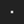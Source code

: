 <!DOCTYPE html>
<html lang="en">
<head>
<meta charset="UTF-8" />
<meta name="viewport" content="width=device-width, initial-scale=1" />
<title>Crossroads Game</title>
<style>
  body, html {
    margin: 0; padding: 0; background: #222;
    display: flex; justify-content: center; align-items: center; height: 100vh;
  }
  canvas {
    background: #444;
    display: block;
    border: 2px solid #ccc;
  }
</style>
</head>
<body>
<canvas id="game" width="400" height="600"></canvas>

<script>
// Setup canvas and context
const canvas = document.getElementById('game');
const ctx = canvas.getContext('2d');

const roadWidth = 200;
const roadX = (canvas.width - roadWidth) / 2;
const laneCount = 3;
const laneWidth = roadWidth / laneCount;

let keys = {};
document.addEventListener('keydown', e => keys[e.key] = true);
document.addEventListener('keyup', e => keys[e.key] = false);

// Base64 images for player car and enemy car (simple colored rectangles)
const playerImg = new Image();
playerImg.src = 'data:image/png;base64,iVBORw0KGgoAAAANSUhEUgAAACAAAAAgCAYAAABzenr0AAAAvElEQVRYR+3XwQ2DMBBF0fW5Cd2ACNgNrg6kYcBO6DTaAGxU0pLkLFPE6jBgb0vuRpUQgxFDw/dwN3pfg3BGHMeqzmIjiF2gDx/nmB9kRJwIvB+gFLgOiPZF3AHDkArsAPYFGzjI5r1IKn/maGOS8VyCR6QPh6nHdXAap+nCZTVHvHJOn3Mf89Qq/E4Ju2r/dl5cl8RReeGJQKxjG6OG9FQvoUOJHfMPZ2BTANb4jfHLgC4N+EEkHzECfoDLbD6Agsmc0nY+Qb6z0/kB3sEQV3EgncUAAAAASUVORK5CYII=';

const enemyImg = new Image();
enemyImg.src = 'data:image/png;base64,iVBORw0KGgoAAAANSUhEUgAAACAAAAAgCAYAAABzenr0AAAAv0lEQVRYR+3WQQrDMAxF0Xk+AlVkNXCfAOqg3UBnsBHZBJyRrBLiC4UPnMhuhR3jbb3PGb+OFkDzfCNh9CSH8DfANH/ABYdo9j1xVjQw8DB7A4PfSxRZnXKDSexZ86ht0prMq/jUFE2o+HT6AtwdAMViAbqA4eQKu0zDlzBng6yAS6QHZ4E2gEtyQkXrXcEVYh2BAvAcXqDX+A8tjCXwRfDXk9AK/DfhPCrQkA6PA3F4Df14AMq0q5yoV1iYAAAAASUVORK5CYII=';

// Player info
const player = {
  lane: 1, // middle lane (0,1,2)
  width: 40,
  height: 70,
  y: canvas.height - 90,
  speed: 5
};

// Enemy cars array
let enemies = [];
const enemyWidth = 40;
const enemyHeight = 70;
const enemySpeedStart = 3;
let enemySpeed = enemySpeedStart;
let enemySpawnInterval = 1500; // ms
let lastEnemySpawn = 0;

// Game state
let gameOver = false;
let score = 0;

// Helper: get x position for a lane index
function laneToX(lane) {
  return roadX + lane * laneWidth + (laneWidth - player.width)/2;
}

// Draw road (gray with white dashed lines between lanes)
function drawRoad() {
  // Road background
  ctx.fillStyle = '#555';
  ctx.fillRect(roadX, 0, roadWidth, canvas.height);

  // Left and right road borders
  ctx.strokeStyle = 'white';
  ctx.lineWidth = 4;
  ctx.beginPath();
  ctx.moveTo(roadX, 0);
  ctx.lineTo(roadX, canvas.height);
  ctx.moveTo(roadX + roadWidth, 0);
  ctx.lineTo(roadX + roadWidth, canvas.height);
  ctx.stroke();

  // Lane dividers (dashed)
  ctx.strokeStyle = 'white';
  ctx.lineWidth = 2;
  ctx.setLineDash([20, 20]);
  for(let i=1; i<laneCount; i++) {
    let x = roadX + i * laneWidth;
    ctx.beginPath();
    ctx.moveTo(x, 0);
    ctx.lineTo(x, canvas.height);
    ctx.stroke();
  }
  ctx.setLineDash([]);
}

// Draw player car
function drawPlayer() {
  const x = laneToX(player.lane);
  ctx.drawImage(playerImg, x, player.y, player.width, player.height);
}

// Draw enemies
function drawEnemies() {
  enemies.forEach(e => {
    const x = laneToX(e.lane);
    ctx.drawImage(enemyImg, x, e.y, enemyWidth, enemyHeight);
  });
}

// Update player position based on keys
function updatePlayer() {
  if (keys['ArrowLeft'] && player.lane > 0) {
    player.lane--;
    keys['ArrowLeft'] = false; // Prevent continuous movement
  }
  if (keys['ArrowRight'] && player.lane < laneCount -1) {
    player.lane++;
    keys['ArrowRight'] = false;
  }
}

// Update enemies position, remove off screen, check collisions
function updateEnemies(deltaTime) {
  for (let i = enemies.length -1; i>=0; i--) {
    enemies[i].y += enemySpeed;

    // Collision check with player
    if (
      enemies[i].lane === player.lane &&
      enemies[i].y + enemyHeight > player.y &&
      enemies[i].y < player.y + player.height
    ) {
      gameOver = true;
    }

    // Remove enemies off screen
    if (enemies[i].y > canvas.height) {
      enemies.splice(i, 1);
      score++;
      // Increase speed every 5 cars dodged
      if(score % 5 === 0) enemySpeed += 0.5;
    }
  }

  // Spawn enemies periodically
  if (!gameOver && performance.now() - lastEnemySpawn > enemySpawnInterval) {
    let lane = Math.floor(Math.random() * laneCount);
    enemies.push({ lane: lane, y: -enemyHeight });
    lastEnemySpawn = performance.now();
  }
}

// Draw score and game over message
function drawUI() {
  ctx.fillStyle = 'white';
  ctx.font = '20px Arial';
  ctx.fillText('Score: ' + score, 10, 30);

  if (gameOver) {
    ctx.fillStyle = 'rgba(0,0,0,0.7)';
    ctx.fillRect(0, canvas.height/2 - 50, canvas.width, 100);

    ctx.fillStyle = 'red';
    ctx.font = '40px Arial';
    ctx.textAlign = 'center';
    ctx.fillText('GAME OVER', canvas.width/2, canvas.height/2);
    ctx.font = '20px Arial';
    ctx.fillText('Refresh to try again', canvas.width/2, canvas.height/2 + 40);
    ctx.textAlign = 'start';
  }
}

let lastTime = 0;
function gameLoop(time=0) {
  const deltaTime = time - lastTime;
  lastTime = time;

  ctx.clearRect(0,0,canvas.width,canvas.height);
  drawRoad();

  if (!gameOver) {
    updatePlayer();
    updateEnemies(deltaTime);
  }
  drawPlayer();
  drawEnemies();
  drawUI();

  requestAnimationFrame(gameLoop);
}

// Start game
gameLoop();
</script>
</body>
</html>

